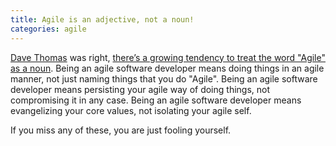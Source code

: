 ```yaml
---
title: Agile is an adjective, not a noun!
categories: agile
---
```


[Dave Thomas][1] was right, [there’s a growing tendency to treat the word "Agile" as a noun][2]. Being an agile software developer means doing things in an agile manner, not just naming things that you do "Agile". Being an agile software developer means persisting your agile way of doing things, not compromising it in any case. Being an agile software developer means evangelizing your core values, not isolating your agile self.

If you miss any of these, you are just fooling yourself.

[1]: http://twitter.com/pragdave
[2]: http://pragprog.com/magazines/2011-02/agile--
